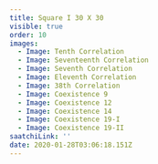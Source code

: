 ```yaml
---
title: Square I 30 X 30
visible: true
order: 10
images:
  - Image: Tenth Correlation
  - Image: Seventeenth Correlation
  - Image: Seventh Correlation
  - Image: Eleventh Correlation
  - Image: 38th Correlation
  - Image: Coexistence 9
  - Image: Coexistence 12
  - Image: Coexistence 14
  - Image: Coexistence 19-I
  - Image: Coexistence 19-II
saatchiLink: ''
date: 2020-01-28T03:06:18.151Z
---
```



